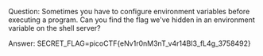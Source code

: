 Question:
Sometimes you have to configure environment variables before executing a
program. Can you find the flag we've hidden in an environment variable on the
shell server?

Answer:
SECRET_FLAG=picoCTF{eNv1r0nM3nT_v4r14Bl3_fL4g_3758492}
